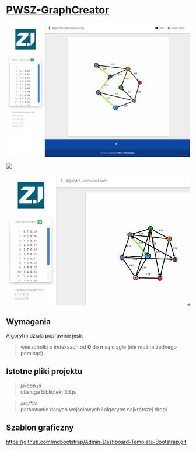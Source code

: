 # <a href="https://informacja.github.io/PWSZ-GraphCreator/">PWSZ-GraphCreator</a>

<img style="display: inlinie;" src="/img/3way.png"> </img>

<img style="display: inlinie;" src="/img/intro.gif"> </img>

<img style="display: inlinie;" src="/img/erase.gif"> </img>


## Wymagania 
Algorytm działa poprawnie jeśli: 
>wierzchołki o indeksach od <b>0</b> do <b>n</b> są ciągłe (nie można żadnego pominąć)

## Istotne pliki projektu
 > <i>js/app.js</i> <br>obsługa biblioteki 3d.js<br>
 
 > <i>src/*.ts</i>  <br>parsowanie danych wejściowych i algorytm najkrótszej drogi

## Szablon graficzny
 https://github.com/mdbootstrap/Admin-Dashboard-Template-Bootstrap.git
 
